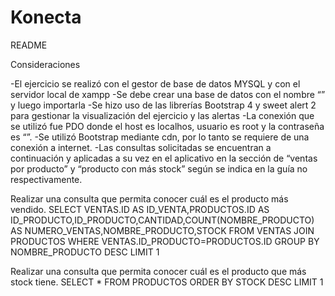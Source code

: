 # Konecta


README

Consideraciones 

-El ejercicio se realizó con el gestor de base de datos MYSQL y con el servidor local de xampp
-Se debe crear una base de datos con el nombre “” y luego importarla
-Se hizo uso de las librerías Bootstrap 4 y sweet alert 2 para gestionar la visualización del ejercicio y las alertas
-La conexión que se utilizó fue PDO donde el host es localhos, usuario es root y la contraseña es  “”.
-Se utilizó Bootstrap mediante cdn, por lo tanto se requiere de una conexión a internet.
-Las consultas solicitadas se encuentran a continuación y aplicadas a su vez en el aplicativo en la sección de “ventas por producto” y “producto con más stock” según se indica en la guía no respectivamente.

Realizar una consulta que permita conocer cuál es el producto más vendido.
SELECT VENTAS.ID AS ID_VENTA,PRODUCTOS.ID AS ID_PRODUCTO,ID_PRODUCTO,CANTIDAD,COUNT(NOMBRE_PRODUCTO) AS NUMERO_VENTAS,NOMBRE_PRODUCTO,STOCK FROM VENTAS JOIN PRODUCTOS WHERE VENTAS.ID_PRODUCTO=PRODUCTOS.ID GROUP BY NOMBRE_PRODUCTO DESC LIMIT 1


Realizar una consulta que permita conocer cuál es el producto que más stock tiene.
SELECT * FROM PRODUCTOS ORDER BY STOCK DESC LIMIT 1
